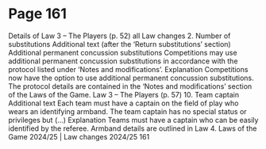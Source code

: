 # Page 161

Details of
Law 3 – The Players (p. 52)
all Law changes
2. Number of substitutions
Additional text (after the ‘Return substitutions’ section)
Additional permanent concussion substitutions
Competitions may use additional permanent concussion substitutions in
accordance with the protocol listed under ‘Notes and modifications’.
Explanation
Competitions now have the option to use additional permanent concussion
substitutions. The protocol details are contained in the ‘Notes and modifications’
section of the Laws of the Game.
Law 3 – The Players (p. 57)
10. Team captain
Additional text
Each team must have a captain on the field of play who wears an identifying
armband. The team captain has no special status or privileges but (…)
Explanation
Teams must have a captain who can be easily identified by the referee. Armband
details are outlined in Law 4.
Laws of the Game 2024/25 | Law changes 2024/25 161
